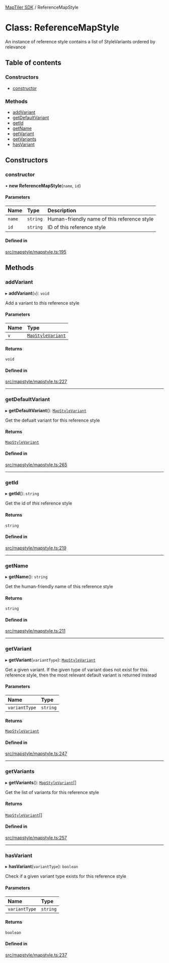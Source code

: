 [MapTiler SDK](../README.md) / ReferenceMapStyle

# Class: ReferenceMapStyle

An instance of reference style contains a list of StyleVariants ordered by relevance

## Table of contents

### Constructors

- [constructor](ReferenceMapStyle.md#constructor)

### Methods

- [addVariant](ReferenceMapStyle.md#addvariant)
- [getDefaultVariant](ReferenceMapStyle.md#getdefaultvariant)
- [getId](ReferenceMapStyle.md#getid)
- [getName](ReferenceMapStyle.md#getname)
- [getVariant](ReferenceMapStyle.md#getvariant)
- [getVariants](ReferenceMapStyle.md#getvariants)
- [hasVariant](ReferenceMapStyle.md#hasvariant)

## Constructors

### constructor

• **new ReferenceMapStyle**(`name`, `id`)

#### Parameters

| Name | Type | Description |
| :------ | :------ | :------ |
| `name` | `string` | Human-friendly name of this reference style |
| `id` | `string` | ID of this reference style |

#### Defined in

[src/mapstyle/mapstyle.ts:195](https://github.com/maptiler/maptiler-sdk-js/blob/74b2185/src/mapstyle/mapstyle.ts#L195)

## Methods

### addVariant

▸ **addVariant**(`v`): `void`

Add a variant to _this_ reference style

#### Parameters

| Name | Type |
| :------ | :------ |
| `v` | [`MapStyleVariant`](MapStyleVariant.md) |

#### Returns

`void`

#### Defined in

[src/mapstyle/mapstyle.ts:227](https://github.com/maptiler/maptiler-sdk-js/blob/74b2185/src/mapstyle/mapstyle.ts#L227)

___

### getDefaultVariant

▸ **getDefaultVariant**(): [`MapStyleVariant`](MapStyleVariant.md)

Get the defualt variant for this reference style

#### Returns

[`MapStyleVariant`](MapStyleVariant.md)

#### Defined in

[src/mapstyle/mapstyle.ts:265](https://github.com/maptiler/maptiler-sdk-js/blob/74b2185/src/mapstyle/mapstyle.ts#L265)

___

### getId

▸ **getId**(): `string`

Get the id of _this_ reference style

#### Returns

`string`

#### Defined in

[src/mapstyle/mapstyle.ts:219](https://github.com/maptiler/maptiler-sdk-js/blob/74b2185/src/mapstyle/mapstyle.ts#L219)

___

### getName

▸ **getName**(): `string`

Get the human-friendly name of this reference style

#### Returns

`string`

#### Defined in

[src/mapstyle/mapstyle.ts:211](https://github.com/maptiler/maptiler-sdk-js/blob/74b2185/src/mapstyle/mapstyle.ts#L211)

___

### getVariant

▸ **getVariant**(`variantType`): [`MapStyleVariant`](MapStyleVariant.md)

Get a given variant. If the given type of variant does not exist for this reference style,
then the most relevant default variant is returned instead

#### Parameters

| Name | Type |
| :------ | :------ |
| `variantType` | `string` |

#### Returns

[`MapStyleVariant`](MapStyleVariant.md)

#### Defined in

[src/mapstyle/mapstyle.ts:247](https://github.com/maptiler/maptiler-sdk-js/blob/74b2185/src/mapstyle/mapstyle.ts#L247)

___

### getVariants

▸ **getVariants**(): [`MapStyleVariant`](MapStyleVariant.md)[]

Get the list of variants for this reference style

#### Returns

[`MapStyleVariant`](MapStyleVariant.md)[]

#### Defined in

[src/mapstyle/mapstyle.ts:257](https://github.com/maptiler/maptiler-sdk-js/blob/74b2185/src/mapstyle/mapstyle.ts#L257)

___

### hasVariant

▸ **hasVariant**(`variantType`): `boolean`

Check if a given variant type exists for this reference style

#### Parameters

| Name | Type |
| :------ | :------ |
| `variantType` | `string` |

#### Returns

`boolean`

#### Defined in

[src/mapstyle/mapstyle.ts:237](https://github.com/maptiler/maptiler-sdk-js/blob/74b2185/src/mapstyle/mapstyle.ts#L237)

